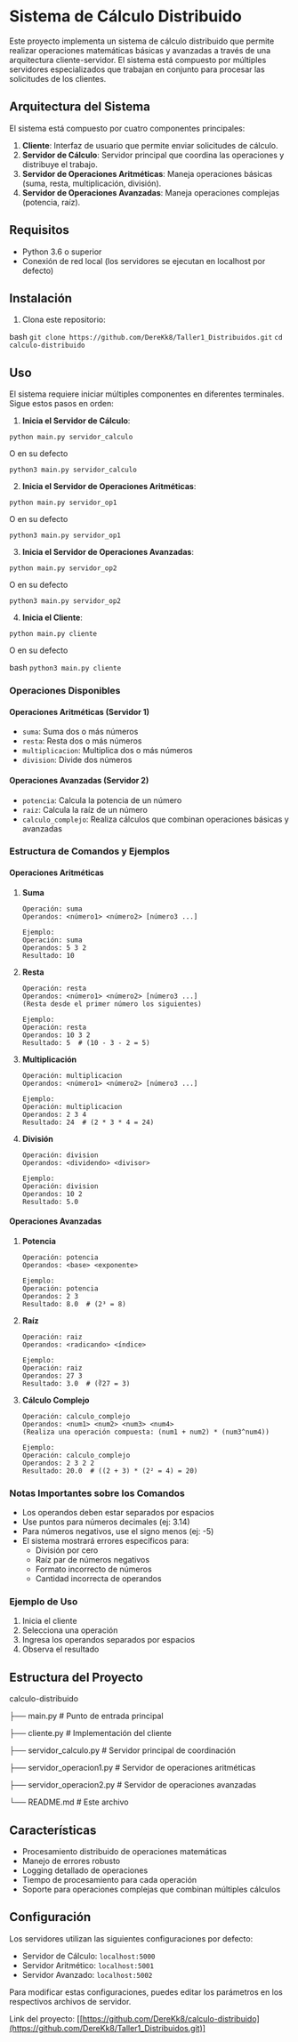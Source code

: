 # Sistema de Cálculo Distribuido

Este proyecto implementa un sistema de cálculo distribuido que permite realizar operaciones matemáticas básicas y avanzadas a través de una arquitectura cliente-servidor. El sistema está compuesto por múltiples servidores especializados que trabajan en conjunto para procesar las solicitudes de los clientes.

## Arquitectura del Sistema

El sistema está compuesto por cuatro componentes principales:

1. **Cliente**: Interfaz de usuario que permite enviar solicitudes de cálculo.
2. **Servidor de Cálculo**: Servidor principal que coordina las operaciones y distribuye el trabajo.
3. **Servidor de Operaciones Aritméticas**: Maneja operaciones básicas (suma, resta, multiplicación, división).
4. **Servidor de Operaciones Avanzadas**: Maneja operaciones complejas (potencia, raíz).

## Requisitos

- Python 3.6 o superior
- Conexión de red local (los servidores se ejecutan en localhost por defecto)

## Instalación

1. Clona este repositorio:

bash
`git clone https://github.com/DereKk8/Taller1_Distribuidos.git`
`cd calculo-distribuido`

## Uso

El sistema requiere iniciar múltiples componentes en diferentes terminales. Sigue estos pasos en orden:

1. **Inicia el Servidor de Cálculo**:
   
`python main.py servidor_calculo`

O en su defecto 

`python3 main.py servidor_calculo`

2. **Inicia el Servidor de Operaciones Aritméticas**:

`python main.py servidor_op1`

O en su defecto 

`python3 main.py servidor_op1`

3. **Inicia el Servidor de Operaciones Avanzadas**:
   
`python main.py servidor_op2`

O en su defecto 

`python3 main.py servidor_op2`

4. **Inicia el Cliente**:
   
`python main.py cliente`

O en su defecto 

bash
`python3 main.py cliente`


### Operaciones Disponibles

#### Operaciones Aritméticas (Servidor 1)
- `suma`: Suma dos o más números
- `resta`: Resta dos o más números
- `multiplicacion`: Multiplica dos o más números
- `division`: Divide dos números

#### Operaciones Avanzadas (Servidor 2)
- `potencia`: Calcula la potencia de un número
- `raiz`: Calcula la raíz de un número
- `calculo_complejo`: Realiza cálculos que combinan operaciones básicas y avanzadas

### Estructura de Comandos y Ejemplos

#### Operaciones Aritméticas

1. **Suma**
   ```
   Operación: suma
   Operandos: <número1> <número2> [número3 ...]
   
   Ejemplo:
   Operación: suma
   Operandos: 5 3 2
   Resultado: 10
   ```

2. **Resta**
   ```
   Operación: resta
   Operandos: <número1> <número2> [número3 ...]
   (Resta desde el primer número los siguientes)
   
   Ejemplo:
   Operación: resta
   Operandos: 10 3 2
   Resultado: 5  # (10 - 3 - 2 = 5)
   ```

3. **Multiplicación**
   ```
   Operación: multiplicacion
   Operandos: <número1> <número2> [número3 ...]
   
   Ejemplo:
   Operación: multiplicacion
   Operandos: 2 3 4
   Resultado: 24  # (2 * 3 * 4 = 24)
   ```

4. **División**
   ```
   Operación: division
   Operandos: <dividendo> <divisor>
   
   Ejemplo:
   Operación: division
   Operandos: 10 2
   Resultado: 5.0
   ```

#### Operaciones Avanzadas

1. **Potencia**
   ```
   Operación: potencia
   Operandos: <base> <exponente>
   
   Ejemplo:
   Operación: potencia
   Operandos: 2 3
   Resultado: 8.0  # (2³ = 8)
   ```

2. **Raíz**
   ```
   Operación: raiz
   Operandos: <radicando> <índice>
   
   Ejemplo:
   Operación: raiz
   Operandos: 27 3
   Resultado: 3.0  # (∛27 = 3)
   ```

3. **Cálculo Complejo**
   ```
   Operación: calculo_complejo
   Operandos: <num1> <num2> <num3> <num4>
   (Realiza una operación compuesta: (num1 + num2) * (num3^num4))
   
   Ejemplo:
   Operación: calculo_complejo
   Operandos: 2 3 2 2
   Resultado: 20.0  # ((2 + 3) * (2² = 4) = 20)
   ```

### Notas Importantes sobre los Comandos

- Los operandos deben estar separados por espacios
- Use puntos para números decimales (ej: 3.14)
- Para números negativos, use el signo menos (ej: -5)
- El sistema mostrará errores específicos para:
  - División por cero
  - Raíz par de números negativos
  - Formato incorrecto de números
  - Cantidad incorrecta de operandos

### Ejemplo de Uso
1. Inicia el cliente
2. Selecciona una operación
3. Ingresa los operandos separados por espacios
4. Observa el resultado

## Estructura del Proyecto
calculo-distribuido

├── main.py # Punto de entrada principal

├── cliente.py # Implementación del cliente

├── servidor_calculo.py # Servidor principal de coordinación

├── servidor_operacion1.py # Servidor de operaciones aritméticas

├── servidor_operacion2.py # Servidor de operaciones avanzadas

└── README.md # Este archivo


## Características

- Procesamiento distribuido de operaciones matemáticas
- Manejo de errores robusto
- Logging detallado de operaciones
- Tiempo de procesamiento para cada operación
- Soporte para operaciones complejas que combinan múltiples cálculos

## Configuración

Los servidores utilizan las siguientes configuraciones por defecto:
- Servidor de Cálculo: `localhost:5000`
- Servidor Aritmético: `localhost:5001`
- Servidor Avanzado: `localhost:5002`

Para modificar estas configuraciones, puedes editar los parámetros en los respectivos archivos de servidor.

Link del proyecto: [[https://github.com/DereKk8/calculo-distribuido](https://github.com/DereKk8/Taller1_Distribuidos.git)]
